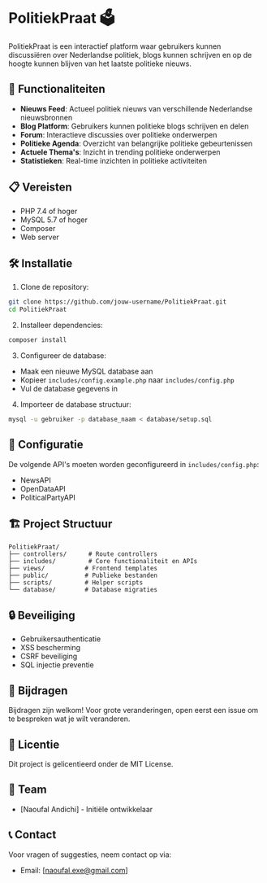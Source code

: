 # PolitiekPraat 🗳️

PolitiekPraat is een interactief platform waar gebruikers kunnen discussiëren over Nederlandse politiek, blogs kunnen schrijven en op de hoogte kunnen blijven van het laatste politieke nieuws.

## 🚀 Functionaliteiten

- **Nieuws Feed**: Actueel politiek nieuws van verschillende Nederlandse nieuwsbronnen
- **Blog Platform**: Gebruikers kunnen politieke blogs schrijven en delen
- **Forum**: Interactieve discussies over politieke onderwerpen
- **Politieke Agenda**: Overzicht van belangrijke politieke gebeurtenissen
- **Actuele Thema's**: Inzicht in trending politieke onderwerpen
- **Statistieken**: Real-time inzichten in politieke activiteiten

## 📋 Vereisten

- PHP 7.4 of hoger
- MySQL 5.7 of hoger
- Composer
- Web server 

## 🛠️ Installatie

1. Clone de repository:
```bash
git clone https://github.com/jouw-username/PolitiekPraat.git
cd PolitiekPraat
```

2. Installeer dependencies:
```bash
composer install
```

3. Configureer de database:
- Maak een nieuwe MySQL database aan
- Kopieer `includes/config.example.php` naar `includes/config.php`
- Vul de database gegevens in

4. Importeer de database structuur:
```bash
mysql -u gebruiker -p database_naam < database/setup.sql
```

## 🔧 Configuratie

De volgende API's moeten worden geconfigureerd in `includes/config.php`:
- NewsAPI
- OpenDataAPI
- PoliticalPartyAPI

## 🏗️ Project Structuur

```
PolitiekPraat/
├── controllers/      # Route controllers
├── includes/         # Core functionaliteit en APIs
├── views/           # Frontend templates
├── public/          # Publieke bestanden
├── scripts/         # Helper scripts
└── database/        # Database migraties
```

## 🔒 Beveiliging

- Gebruikersauthenticatie
- XSS bescherming
- CSRF beveiliging
- SQL injectie preventie

## 🤝 Bijdragen

Bijdragen zijn welkom! Voor grote veranderingen, open eerst een issue om te bespreken wat je wilt veranderen.

## 📝 Licentie

Dit project is gelicentieerd onder de MIT License.

## 👥 Team

- [Naoufal Andichi] - Initiële ontwikkelaar

## 📞 Contact

Voor vragen of suggesties, neem contact op via:
- Email: [naoufal.exe@gmail.com]